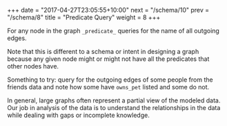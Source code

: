 +++
date = "2017-04-27T23:05:55+10:00"
next = "/schema/10"
prev = "/schema/8"
title = "Predicate Query"
weight = 8
+++

For any node in the graph `_predicate_` queries for the name of all outgoing
edges.

Note that this is different to a schema or intent in designing a graph
because any given node might or might not have all the predicates that
other nodes have.

Something to try: query for the outgoing edges of some people from the
friends data and note how some have `owns_pet` listed and some do not.

In general, large graphs often represent a partial view of the
modeled data.  Our job in analysis of the data is to understand the
relationships in the data while dealing with gaps or incomplete knowledge.
